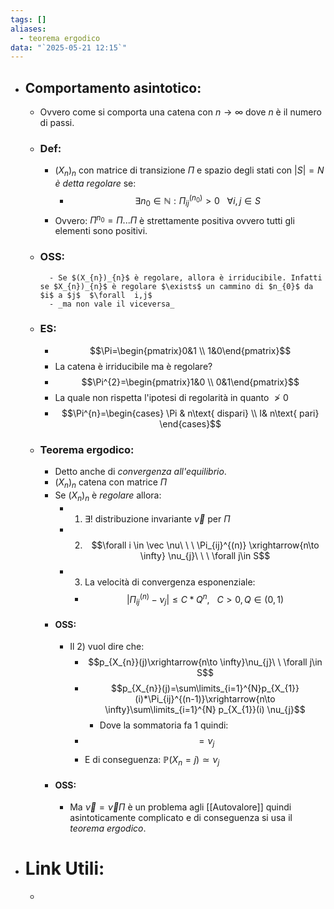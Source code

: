 ```yaml
---
tags: []
aliases:
  - teorema ergodico
data: "`2025-05-21 12:15`"
---
```

- ## Comportamento asintotico:
	- Ovvero come si comporta una catena con $n\to \infty$ dove $n$ è il numero di passi.
	- ### Def:
		- $(X_{n})_{n}$ con matrice di transizione $\Pi$ e spazio degli stati con $|S|=N$ _è detta regolare_ se:
			- $$\exists n_{0} \in \mathbb{N}: \Pi_{ij}^{(n_{0})}>0 \ \ \ \forall i,j \in S$$
		- Ovvero: $\Pi^{n_{0}}=\Pi...\Pi$ è strettamente positiva ovvero tutti gli elementi sono positivi.
	- ### OSS:
			- Se $(X_{n})_{n}$ è regolare, allora è irriducibile. Infatti se $X_{n})_{n}$ è regolare $\exists$ un cammino di $n_{0}$ da $i$ a $j$  $\forall  i,j$ 
			- _ma non vale il viceversa_
	- ### ES:
		- $$\Pi=\begin{pmatrix}0&1 \\ 1&0\end{pmatrix}$$
		- La catena è irriducibile ma è regolare?
		- $$\Pi^{2}=\begin{pmatrix}1&0 \\ 0&1\end{pmatrix}$$
		- La quale non rispetta l'ipotesi di regolarità in quanto $\not >0$
		- $$\Pi^{n}=\begin{cases} \Pi & n\text{ dispari} \\ I& n\text{ pari}  \end{cases}$$
	- ### Teorema ergodico:
		- Detto anche di _convergenza all'equilibrio_.
		- $(X_{n})_{n}$ catena con matrice $\Pi$
		- Se $(X_{n})_{n}$ è _regolare_ allora:
			- 1)  $\exists!$ distribuzione invariante $\vec \nu$ per $\Pi$
			- 2) $$\forall i \in \vec \nu\ \ \ \Pi_{ij}^{(n)} \xrightarrow{n\to \infty} \nu_{j}\ \ \ \forall j\in S$$
			- 3) La velocità di convergenza esponenziale:
				- $$|\Pi_{ij}^{(n)}- \nu_{j}|\le C*Q^{n}, \ \ \ C>0, Q\in (0,1)$$
		- #### OSS:
			- Il 2) vuol dire che:
				- $$p_{X_{n}}(j)\xrightarrow{n\to \infty}\nu_{j}\ \ \forall j\in S$$
				- $$p_{X_{n}}(j)=\sum\limits_{i=1}^{N}p_{X_{1}}(i)*\Pi_{ij}^{(n-1)}\xrightarrow{n\to \infty}\sum\limits_{i=1}^{N} p_{X_{1}}(i) \nu_{j}$$
					- Dove la sommatoria fa 1 quindi:
				- $$=\nu_{j}$$
				- E di conseguenza: $\mathbb{P}(X_{n}=j)\simeq \nu_{j}$
		- #### OSS:
			- Ma $\vec\nu=\vec \nu \Pi$ è un problema agli [[Autovalore]] quindi asintoticamente complicato e di conseguenza si usa il _teorema ergodico_.
- # Link Utili:
	- 